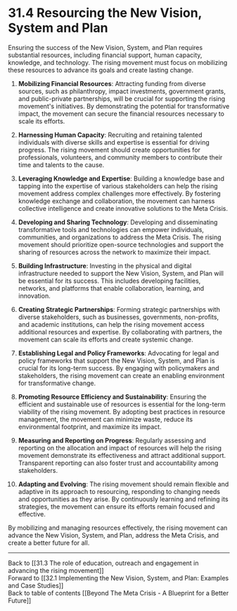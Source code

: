 # 31.4 Resourcing the New Vision, System and Plan

Ensuring the success of the New Vision, System, and Plan requires substantial resources, including financial support, human capacity, knowledge, and technology. The rising movement must focus on mobilizing these resources to advance its goals and create lasting change.

1.  **Mobilizing Financial Resources**: Attracting funding from diverse sources, such as philanthropy, impact investments, government grants, and public-private partnerships, will be crucial for supporting the rising movement's initiatives. By demonstrating the potential for transformative impact, the movement can secure the financial resources necessary to scale its efforts.
    
2.  **Harnessing Human Capacity**: Recruiting and retaining talented individuals with diverse skills and expertise is essential for driving progress. The rising movement should create opportunities for professionals, volunteers, and community members to contribute their time and talents to the cause.
    
3.  **Leveraging Knowledge and Expertise**: Building a knowledge base and tapping into the expertise of various stakeholders can help the rising movement address complex challenges more effectively. By fostering knowledge exchange and collaboration, the movement can harness collective intelligence and create innovative solutions to the Meta Crisis.
    
4.  **Developing and Sharing Technology**: Developing and disseminating transformative tools and technologies can empower individuals, communities, and organizations to address the Meta Crisis. The rising movement should prioritize open-source technologies and support the sharing of resources across the network to maximize their impact.
    
5.  **Building Infrastructure**: Investing in the physical and digital infrastructure needed to support the New Vision, System, and Plan will be essential for its success. This includes developing facilities, networks, and platforms that enable collaboration, learning, and innovation.
    
6.  **Creating Strategic Partnerships**: Forming strategic partnerships with diverse stakeholders, such as businesses, governments, non-profits, and academic institutions, can help the rising movement access additional resources and expertise. By collaborating with partners, the movement can scale its efforts and create systemic change.
    
7.  **Establishing Legal and Policy Frameworks**: Advocating for legal and policy frameworks that support the New Vision, System, and Plan is crucial for its long-term success. By engaging with policymakers and stakeholders, the rising movement can create an enabling environment for transformative change.
    
8.  **Promoting Resource Efficiency and Sustainability**: Ensuring the efficient and sustainable use of resources is essential for the long-term viability of the rising movement. By adopting best practices in resource management, the movement can minimize waste, reduce its environmental footprint, and maximize its impact.
    
9.  **Measuring and Reporting on Progress**: Regularly assessing and reporting on the allocation and impact of resources will help the rising movement demonstrate its effectiveness and attract additional support. Transparent reporting can also foster trust and accountability among stakeholders.
    
10.  **Adapting and Evolving**: The rising movement should remain flexible and adaptive in its approach to resourcing, responding to changing needs and opportunities as they arise. By continuously learning and refining its strategies, the movement can ensure its efforts remain focused and effective.
    

By mobilizing and managing resources effectively, the rising movement can advance the New Vision, System, and Plan, address the Meta Crisis, and create a better future for all.

---

Back to [[31.3 The role of education, outreach and engagement in advancing the rising movement]]  
Forward to [[32.1 Implementing the New Vision, System, and Plan: Examples and Case Studies]]  
Back to table of contents [[Beyond The Meta Crisis - A Blueprint for a Better Future]]